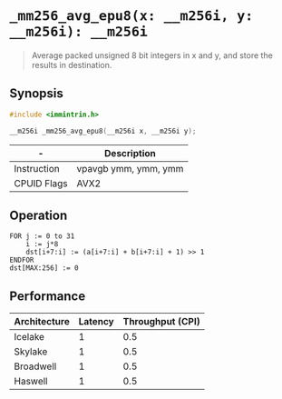 `_mm256_avg_epu8(x: __m256i, y: __m256i): __m256i`
==================================================

> Average packed unsigned 8 bit integers in x and y, and store the results in destination.

## Synopsis

```c
#include <immintrin.h>

__m256i _mm256_avg_epu8(__m256i x, __m256i y);
```

| -           | Description          |
| ----------- | -------------------- |
| Instruction | vpavgb ymm, ymm, ymm |
| CPUID Flags | AVX2                 |

## Operation

```
FOR j := 0 to 31
	i := j*8
	dst[i+7:i] := (a[i+7:i] + b[i+7:i] + 1) >> 1
ENDFOR
dst[MAX:256] := 0
```

## Performance

| Architecture | Latency | Throughput (CPI) |
| ------------ | ------- | ---------------- |
| Icelake      | 1       | 0.5              |
| Skylake      | 1       | 0.5              |
| Broadwell    | 1       | 0.5              |
| Haswell      | 1       | 0.5              |

